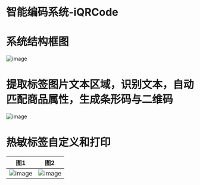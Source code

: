 # 智能编码系统-iQRCode

# 系统结构框图
![image](https://github.com/smallboxx/iQRCode/assets/127008146/4f9386a3-1354-4762-8aa6-6c7c87b1929e)

# 提取标签图片文本区域，识别文本，自动匹配商品属性，生成条形码与二维码
![image](https://github.com/smallboxx/iQRCode/assets/127008146/73511be3-2ab8-4456-88b5-0858c9f261b3)

# 热敏标签自定义和打印
|图1|图2|
|---|---|
|![image](https://github.com/smallboxx/iQRCode/assets/127008146/934b5053-3423-4090-8e65-b63880380dfe)|![image](https://github.com/smallboxx/iQRCode/assets/127008146/d287b59c-1a46-46f0-9b6c-466d3282ef24)|


